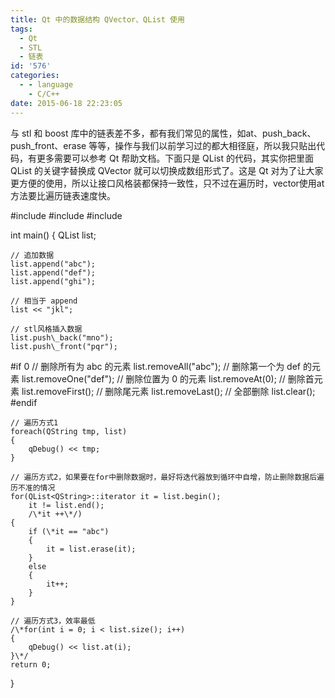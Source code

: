 ```yaml
---
title: Qt 中的数据结构 QVector、QList 使用
tags:
  - Qt
  - STL
  - 链表
id: '576'
categories:
  - - language
    - C/C++
date: 2015-06-18 22:23:05
---
```


与 stl 和 boost 库中的链表差不多，都有我们常见的属性，如at、push\_back、push\_front、erase 等等，操作与我们以前学习过的都大相径庭，所以我只贴出代码，有更多需要可以参考 Qt 帮助文档。下面只是 QList 的代码，其实你把里面 QList 的关键字替换成 QVector 就可以切换成数组形式了。这是 Qt 对为了让大家更方便的使用，所以让接口风格装都保持一致性，只不过在遍历时，vector使用at方法要比遍历链表速度快。
<!-- more -->
#include <QList>
#include <QString>
#include <QDebug>

int main()
{
    QList<QString> list;

    // 追加数据
    list.append("abc");
    list.append("def");
    list.append("ghi");

    // 相当于 append
    list << "jkl";

    // stl风格插入数据
    list.push\_back("mno");
    list.push\_front("pqr");

#if 0
    // 删除所有为 abc 的元素
    list.removeAll("abc");
    // 删除第一个为 def 的元素
    list.removeOne("def");
    // 删除位置为 0 的元素
    list.removeAt(0);
    // 删除首元素
    list.removeFirst();
    // 删除尾元素
    list.removeLast();
    // 全部删除
    list.clear();
#endif

    // 遍历方式1
    foreach(QString tmp, list)
    {
        qDebug() << tmp;
    }

    // 遍历方式2，如果要在for中删除数据时，最好将迭代器放到循环中自增，防止删除数据后遍历不准的情况
    for(QList<QString>::iterator it = list.begin();
        it != list.end();
        /\*it ++\*/)
    {
        if (\*it == "abc")
        {
            it = list.erase(it);
        }
        else
        {
            it++;
        }
    }

    // 遍历方式3，效率最低
    /\*for(int i = 0; i < list.size(); i++)
    {
        qDebug() << list.at(i);
    }\*/
    return 0;
}